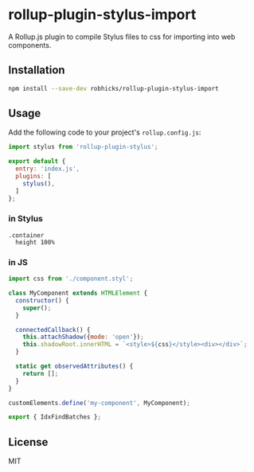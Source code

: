 # rollup-plugin-stylus-import

A Rollup.js plugin to compile Stylus files to css for importing into web components.  

## Installation

```bash
npm install --save-dev robhicks/rollup-plugin-stylus-import
```

## Usage

Add the following code to your project's `rollup.config.js`:

```js
import stylus from 'rollup-plugin-stylus';

export default {
  entry: 'index.js',
  plugins: [
    stylus(),
  ]
};
```

### in Stylus

```stylus
.container
  height 100%
```

### in JS

```js
import css from './component.styl';

class MyComponent extends HTMLElement {
  constructor() {
    super();
  }

  connectedCallback() {
    this.attachShadow({mode: 'open'});
    this.shadowRoot.innerHTML = `<style>${css}</style><div></div>`;
  }

  static get observedAttributes() {
    return [];
  }
}

customElements.define('my-component', MyComponent);

export { IdxFindBatches };
```

## License

MIT
